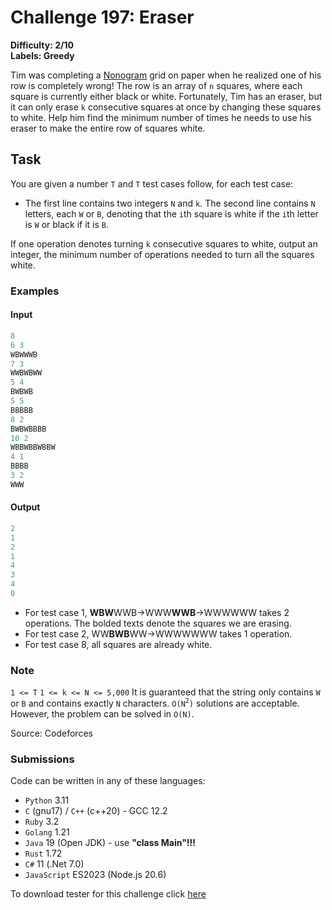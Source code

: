# Challenge 197: Eraser

**Difficulty: 2/10  
Labels: Greedy**

Tim was completing a [Nonogram](https://en.wikipedia.org/wiki/Nonogram) grid on paper when he realized one of his row is completely wrong! The row is an array of `n` squares, where each square is currently either black or white.
Fortunately, Tim has an eraser, but it can only erase `k` consecutive squares at once by changing these squares to white. Help him find the minimum number of times he needs to use his eraser to make the entire row of squares white.

## Task

You are given a number `T` and `T` test cases follow, for each test case:

- The first line contains two integers `N` and `k`.
The second line contains `N` letters, each `W` or `B`, denoting that the `i`th square is white if the `i`th letter is `W` or black if it is `B`.

If one operation denotes turning `k` consecutive squares to white, output an integer, the minimum number of operations needed to turn all the squares white.

### Examples

#### Input

```rust
‌8
6 3
WBWWWB
7 3
WWBWBWW
5 4
BWBWB
5 5
BBBBB
8 2
BWBWBBBB
10 2
WBBWBBWBBW
4 1
BBBB
3 2
WWW
```

#### Output

```rust
‌2
1
2
1
4
3
4
0
```

- For test case 1, **WBW**WWB->WWW**WWB**->WWWWWW takes 2 operations. The bolded texts denote the squares we are erasing.
- For test case 2, WW**BWB**WW->WWWWWWW takes 1 operation.
- For test case 8, all squares are already white.

### Note

`1 <= T`
`1 <= k <= N <= 5,000`
It is guaranteed that the string only contains `W` or `B` and contains exactly `N` characters.
`O(N`<sup>`2`</sup>`)` solutions are acceptable. However, the problem can be solved in `O(N)`.

Source: Codeforces

### Submissions

Code can be written in any of these languages:

- `Python` 3.11
- `C` (gnu17) / `C++` (c++20) - GCC 12.2
- `Ruby` 3.2
- `Golang` 1.21
- `Java` 19 (Open JDK) - use **"class Main"!!!**
- `Rust` 1.72
- `C#` 11 (.Net 7.0)
- `JavaScript` ES2023 (Node.js 20.6)

To download tester for this challenge click [here](https://downgit.github.io/#/home?url=https://github.com/Pomroka/PreviousChallenges/tree/main/Challenge_197)

